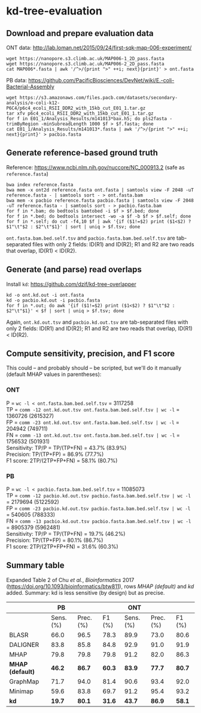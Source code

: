 # kd-tree-evaluation

## Download and prepare evaluation data

ONT data: http://lab.loman.net/2015/09/24/first-sqk-map-006-experiment/
```
wget https://nanopore.s3.climb.ac.uk/MAP006-1_2D_pass.fasta
wget https://nanopore.s3.climb.ac.uk/MAP006-2_2D_pass.fasta
cat MAP006*.fasta | awk '/^>/{print ">" ++i; next}{print}' > ont.fasta
```

PB data: https://github.com/PacificBiosciences/DevNet/wiki/E.-coli-Bacterial-Assembly
```
wget https://s3.amazonaws.com/files.pacb.com/datasets/secondary-analysis/e-coli-k12-P6C4/p6c4_ecoli_RSII_DDR2_with_15kb_cut_E01_1.tar.gz
tar xfv p6c4_ecoli_RSII_DDR2_with_15kb_cut_E01_1.tar.gz
for f in E01_1/Analysis_Results/m141013*bax.h5; do pls2fasta -trimByRegion -minSubreadLength 1000 $f > $f.fasta; done
cat E01_1/Analysis_Results/m141013*.fasta | awk '/^>/{print ">" ++i; next}{print}' > pacbio.fasta
```

## Generate reference-based ground truth
Reference: https://www.ncbi.nlm.nih.gov/nuccore/NC_000913.2 (safe as ``reference.fasta``)
```
bwa index reference.fasta
bwa mem -x ont2d reference.fasta ont.fasta | samtools view -F 2048 -uT reference.fasta - | samtools sort - > ont.fasta.bam
bwa mem -x pacbio reference.fasta pacbio.fasta | samtools view -F 2048  -uT reference.fasta - | samtools sort - > pacbio.fasta.bam
for f in *.bam; do bedtools bamtobed -i $f > $f.bed; done
for f in *.bed; do bedtools intersect -wo -a $f -b $f > $f.self; done
for f in *.self; do cut -f4,10 $f | awk '{if ($1!=$2) print ($1<$2) ? $1"\t"$2 : $2"\t"$1}' | sort | uniq > $f.tsv; done
```
``ont.fasta.bam.bed.self.tsv`` and ``pacbio.fasta.bam.bed.self.tsv`` are tab-separated files with only 2 fields: ID(R1) and ID(R2); R1 and R2 are two reads that overlap, ID(R1) < ID(R2). 

## Generate (and parse) read overlaps
Install ``kd``: https://github.com/dzif/kd-tree-overlapper
```
kd -o ont.kd.out -i ont.fasta
kd -o pacbio.kd.out -i pacbio.fasta
for f in *.out; do awk '{if ($1!=$2) print ($1<$2) ? $1"\t"$2 : $2"\t"$1}' < $f | sort | uniq > $f.tsv; done
```
Again, ``ont.kd.out.tsv`` and ``pacbio.kd.out.tsv`` are tab-separated files with only 2 fields: ID(R1) and ID(R2); R1 and R2 are two reads that overlap, ID(R1) < ID(R2). 

## Compute sensitivity, precision, and F1 score
This could – and probably should – be scripted, but we'll do it manually (default MHAP values in parentheses):

### ONT
P = `wc -l < ont.fasta.bam.bed.self.tsv` = 3117258  
TP = `comm -12 ont.kd.out.tsv ont.fasta.bam.bed.self.tsv | wc -l` = 1360726 (2615327)  
FP = `comm -23 ont.kd.out.tsv ont.fasta.bam.bed.self.tsv | wc -l` = 204942 (749711)  
FN = `comm -13 ont.kd.out.tsv ont.fasta.bam.bed.self.tsv | wc -l` = 1756532 (501931)  
Sensitivity: TP/P = TP/(TP+FN) = 43.7% (83.9%)  
Precision: TP/(TP+FP) = 86.9% (77.7%)  
F1 score: 2TP/(2TP+FP+FN) = 58.1% (80.7%)  

### PB
P = `wc -l < pacbio.fasta.bam.bed.self.tsv` = 11085073  
TP = `comm -12 pacbio.kd.out.tsv pacbio.fasta.bam.bed.self.tsv | wc -l` = 2179694 (5122592)  
FP = `comm -23 pacbio.kd.out.tsv pacbio.fasta.bam.bed.self.tsv | wc -l` = 540605 (788333)  
FN = `comm -13 pacbio.kd.out.tsv pacbio.fasta.bam.bed.self.tsv | wc -l` = 8905379 (5962481)  
Sensitivity: TP/P = TP/(TP+FN) = 19.7% (46.2%)  
Precision: TP/(TP+FP) = 80.1% (86.7%)  
F1 score: 2TP/(2TP+FP+FN) = 31.6% (60.3%)  

## Summary table
Expanded Table 2 of Chu *et al.*, *Bioinformatics* 2017 (https://doi.org/10.1093/bioinformatics/btw811), rows *MHAP (default)* and *kd* added. Summary: kd is less sensitive (by design) but as precise.

|  | PB ||| ONT |||
|---|---|---|---|---|---|---|
|  | Sens. (%) | Prec. (%) | F1 (%) | Sens. (%) | Prec. (%) | F1 (%) |
| BLASR | 66.0 | 96.5 | 78.3 | 89.9 | 73.0 | 80.6 |
| DALIGNER | 83.8 | 85.8 | 84.8 | 92.9 | 91.0 | 91.9 |
| MHAP | 79.8 | 79.8 | 79.8 | 91.2 | 82.0 | 86.3 |
| **MHAP (default)** | **46.2** | **86.7** | **60.3** | **83.9** | **77.7** | **80.7** |
| GraphMap | 71.7 | 94.0 | 81.4 | 90.6 | 93.4 | 92.0 |
| Minimap | 59.6 | 83.8 | 69.7 | 91.2 | 95.4 | 93.2 |
| **kd** | **19.7** | **80.1** | **31.6** | **43.7** | **86.9** | **58.1** |
